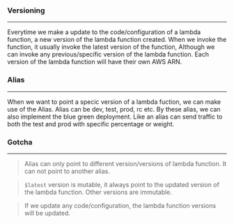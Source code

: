 ### Versioning

---

Everytime we make a update to the code/configuration of a lambda function, a new version of the lambda function created. When we invoke the function, it usually invoke the latest version of the function, Although we can invoke any previous/specific version of the lambda function. Each version of the lambda function will have their own AWS ARN.

### Alias

---

When we want to point a specic version of a lambda fuction, we can make use of the Alias. Alias can be dev, test, prod, rc etc. By these alias, we can also implement the blue green deployment. Like an alias can send traffic to both the test and prod with specific percentage or weight.

### Gotcha

---

> Alias can only point to different version/versions of lambda function. It can not point to another alias.

> `$latest` version is mutable, it always point to the updated version of the lambda function. Other versions are immutable.

> If we update any code/configuration, the lambda function versions will be updated.
